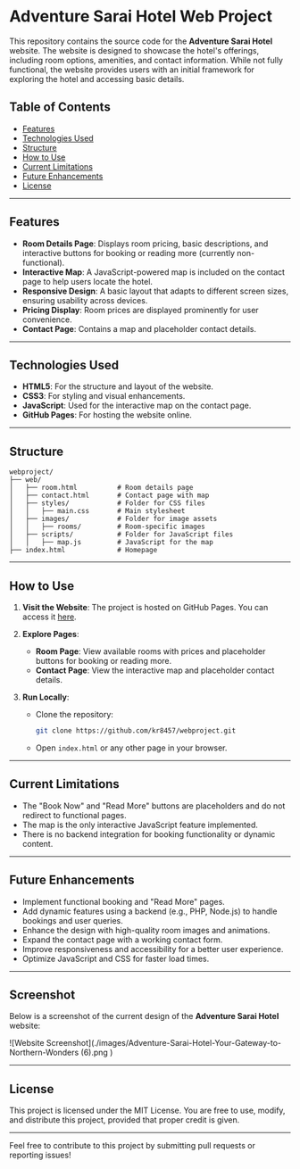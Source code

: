 # Adventure Sarai Hotel Web Project

This repository contains the source code for the **Adventure Sarai Hotel** website. The website is designed to showcase the hotel's offerings, including room options, amenities, and contact information. While not fully functional, the website provides users with an initial framework for exploring the hotel and accessing basic details.

## Table of Contents
- [Features](#features)
- [Technologies Used](#technologies-used)
- [Structure](#structure)
- [How to Use](#how-to-use)
- [Current Limitations](#current-limitations)
- [Future Enhancements](#future-enhancements)
- [License](#license)

---

## Features
- **Room Details Page**: Displays room pricing, basic descriptions, and interactive buttons for booking or reading more (currently non-functional).
- **Interactive Map**: A JavaScript-powered map is included on the contact page to help users locate the hotel.
- **Responsive Design**: A basic layout that adapts to different screen sizes, ensuring usability across devices.
- **Pricing Display**: Room prices are displayed prominently for user convenience.
- **Contact Page**: Contains a map and placeholder contact details.

---

## Technologies Used
- **HTML5**: For the structure and layout of the website.
- **CSS3**: For styling and visual enhancements.
- **JavaScript**: Used for the interactive map on the contact page.
- **GitHub Pages**: For hosting the website online.

---

## Structure
```
webproject/
├── web/
│   ├── room.html          # Room details page
│   ├── contact.html       # Contact page with map
│   ├── styles/            # Folder for CSS files
│   │   ├── main.css       # Main stylesheet
│   ├── images/            # Folder for image assets
│   │   ├── rooms/         # Room-specific images
│   ├── scripts/           # Folder for JavaScript files
│   │   ├── map.js         # JavaScript for the map
├── index.html             # Homepage
```

---

## How to Use
1. **Visit the Website**:
   The project is hosted on GitHub Pages. You can access it [here](https://kr8457.github.io/webproject/web/room.html).

2. **Explore Pages**:
   - **Room Page**: View available rooms with prices and placeholder buttons for booking or reading more.
   - **Contact Page**: View the interactive map and placeholder contact details.

3. **Run Locally**:
   - Clone the repository:
     ```bash
     git clone https://github.com/kr8457/webproject.git
     ```
   - Open `index.html` or any other page in your browser.

---

## Current Limitations
- The "Book Now" and "Read More" buttons are placeholders and do not redirect to functional pages.
- The map is the only interactive JavaScript feature implemented.
- There is no backend integration for booking functionality or dynamic content.

---

## Future Enhancements
- Implement functional booking and "Read More" pages.
- Add dynamic features using a backend (e.g., PHP, Node.js) to handle bookings and user queries.
- Enhance the design with high-quality room images and animations.
- Expand the contact page with a working contact form.
- Improve responsiveness and accessibility for a better user experience.
- Optimize JavaScript and CSS for faster load times.

---

## Screenshot
Below is a screenshot of the current design of the **Adventure Sarai Hotel** website:

![Website Screenshot](./images/Adventure-Sarai-Hotel-Your-Gateway-to-Northern-Wonders (6).png
)

---

## License
This project is licensed under the MIT License. You are free to use, modify, and distribute this project, provided that proper credit is given.

---

Feel free to contribute to this project by submitting pull requests or reporting issues!
